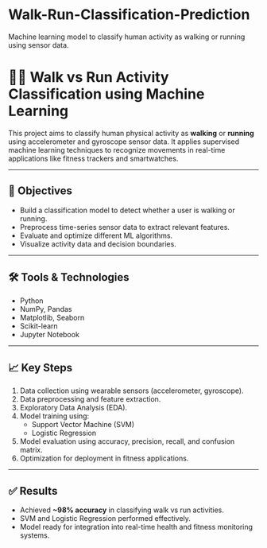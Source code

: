 # Walk-Run-Classification-Prediction
Machine learning model to classify human activity as walking or running using sensor data.
# 🏃‍♂️ Walk vs Run Activity Classification using Machine Learning

This project aims to classify human physical activity as **walking** or **running** using accelerometer and gyroscope sensor data. It applies supervised machine learning techniques to recognize movements in real-time applications like fitness trackers and smartwatches.

---

## 📌 Objectives

- Build a classification model to detect whether a user is walking or running.
- Preprocess time-series sensor data to extract relevant features.
- Evaluate and optimize different ML algorithms.
- Visualize activity data and decision boundaries.

---

## 🛠️ Tools & Technologies

- Python  
- NumPy, Pandas  
- Matplotlib, Seaborn  
- Scikit-learn  
- Jupyter Notebook  

---

## 📈 Key Steps

1. Data collection using wearable sensors (accelerometer, gyroscope).
2. Data preprocessing and feature extraction.
3. Exploratory Data Analysis (EDA).
4. Model training using:
   - Support Vector Machine (SVM)
   - Logistic Regression
5. Model evaluation using accuracy, precision, recall, and confusion matrix.
6. Optimization for deployment in fitness applications.

---

## ✅ Results

- Achieved **~98% accuracy** in classifying walk vs run activities.
- SVM and Logistic Regression performed effectively.
- Model ready for integration into real-time health and fitness monitoring systems.
